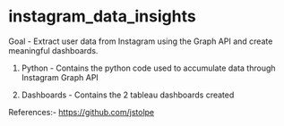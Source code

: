 # instagram_data_insights

Goal - Extract user data from Instagram using the Graph API and create meaningful dashboards.

1. Python - Contains the python code used to accumulate data through Instagram Graph API

2. Dashboards - Contains the 2 tableau dashboards created


References:-
https://github.com/jstolpe
